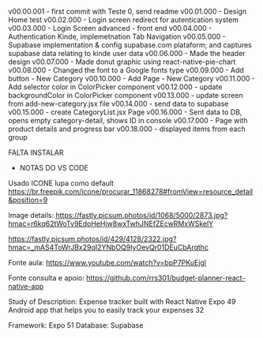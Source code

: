 v00.00.001 - first commit with Teste 0, send readme
v00.01.000 - Design Home test
v00.02.000 - Login screen redirect for autentication system
v00.03.000 - Login Screen advanced - front end
v00.04.000 - Authentication Kinde, implemetnation Tab Navigation
v00.05.000 - Supabase implementation & config supabase.com plataform; and captures supabase data relating to kinde user data
v00.06.000 - Made the header design
v00.07.000 - Made donut graphic using react-native-pie-chart
v00.08.000 - Changed the font to a Google fonts type
v00.09.000 - Add button - New Category
v00.10.000 - Add Page - New Category
v00.11.000 - Add selector color in ColorPicker component
v00.12.000 - update backgroundColor in ColorPicker component
v00.13.000 - update screen from add-new-category.jsx file
v00.14.000 - send data to supabase
v00.15.000 - create CategoryList.jsx Page
v00.16.000 - Sent data to DB, opens empty category-detail, shows ID in console
v00.17.000 - Page with product details and progress bar
v00.18.000 - displayed items from each group




FALTA INSTALAR
- NOTAS DO VS CODE


Usado ICONE lupa como default
https://br.freepik.com/icone/procurar_11868278#fromView=resource_detail&position=9

Image details:
https://fastly.picsum.photos/id/1068/5000/2873.jpg?hmac=r6kq62tWoTv9EdoHeHjw8wxTwhJNEfZEcwRMxWSkelY

https://fastly.picsum.photos/id/429/4128/2322.jpg?hmac=_mAS4ToWrJBx29qI2YNbOQ9IyOevQr01DEuCbArqthc



Fonte aula: https://www.youtube.com/watch?v=bpP7PKuEjgI

Fonte consulta e apoio: https://github.com/rrs301/budget-planner-react-native-app


Study of Description:
Expense tracker built with React Native Expo  49
Android app that helps you to easily track your expenses 32


Framework: Expo 51
Database: Supabase